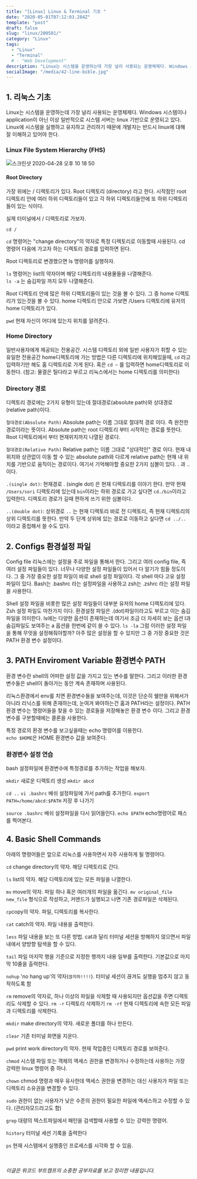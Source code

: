 ```yaml
---
title: "[Linux] Linux & Terminal 기초 "
date: "2020-05-01T07:12:03.284Z"
template: "post"
draft: false
slug: "linux/200501/"
category: "Linux"
tags:
  - "Linux"
  - "Terminal"
  # - "Web Development"
description: "Linux는 시스템을 운영하는데 가장 널리 사용되는 운영체제다. Windows 시스템이나 application이 아닌 이상 일반적으로 시스템 서버는 linux 기반으로 운영되고 있다. Linux에 시스템을 실행하고 유지하고 관리하기 때문에 개발자는 반드시 linux에 대해 잘 이해하고 있어야 한다."
socialImage: "/media/42-line-bible.jpg"
---
```


## 1. 리눅스 기초

Linux는 시스템을 운영하는데 가장 널리 사용되는 운영체제다. Windows 시스템이나 application이 아닌 이상 일반적으로 시스템 서버는 linux 기반으로 운영되고 있다. Linux에 시스템을 실행하고 유지하고 관리하기 때문에 개발자는 반드시 linux에 대해 잘 이해하고 있어야 한다.

### Linux File System Hierarchy (FHS)

![스크린샷 2020-04-28 오후 10 18 50](https://user-images.githubusercontent.com/60246689/80796375-f868c000-8bd9-11ea-88c4-bdcdfaba14ee.png)

#### Root Directory

가장 위에는 / 디렉토리가 있다. Root 디렉토리 (directory) 라고 한다.
시작점인 root 디렉토리 안에 여러 하위 디렉토리들이 있고 각 하위 디렉토리들안에 또 하위 디렉토리 들이 있는 식이다.

실제 터미널에서 / 디렉토리로 가보자.

`cd /`

`cd` 명령어는 "change directory"의 약자로 특정 디렉토리로 이동할때 사용된다. cd 명령어 다음에 가고자 하는 디렉토리 경로를 입력하면 된다.

Root 디렉토리로 변경했으면 ls 명령어를 실행하자.

`ls` 명령어는 list의 약자이며 해당 디렉토리의 내용물들을 나열해준다. <br>
`ls -a` 는 숨김파일 까지 모두 나열해준다.

Root 디렉토리 안에 많은 하위 디렉토리들이 있는 것을 볼 수 있다. 그 중 home 디렉토리가 있는것을 볼 수 있다. home 디렉토리 안으로 가보면 /Users 디렉토리에 유저의 home 디렉토리가 있다.

`pwd` 현재 자신이 어디에 있는지 위치를 알려준다.

### Home Directory

일반사용자에게 제공되는 전용공간.
시스템 디렉토리 외에 일반 사용자가 취할 수 있는 유일한 전용공간
home디렉토리에 가는 방법은 다른 디렉토리에 위치해있을때,
`cd` 라고 입력하기만 해도 홈 디렉토리로 가게 된다.
혹은 `cd ~` 를 입력하면 home디렉토리로 이동한다.
(참고: 물결은 틸다라고 부르고 리눅스에서는 home 디렉토리를 의미한다)

### Directory 경로

디렉토리 경로에는 2가지 유형이 있는데 절대경로(absolute path)와 상대경로(relative path)이다.

`절대경로(Absolute Path)`
Absolute path는 이름 그대로 절대적 경로 이다. 즉 완전한 경로이라는 뜻이다. Absolute path는 root 디렉토리 부터 시작하는 경로를 뜻한다. Root 디렉토리에서 부터 현재위치까지 나열된 경로다.

`절대경로(Relative Path)`
Relative path는 이름 그대로 "상대적인" 경로 이다. 현재 내 위치와 상관없이 이동 할 수 있는 absolute path와 다르게 relative path는 현재 내 위치를 기반으로 움직이는 경로이다. 여기서 기억해야할 중요한 2가지 심볼이 있다. . 과 .. 이다.

`.(single dot)`: 현재경로
. (single dot) 은 현재 디렉토리를 이야기 한다.
만약 현재 `/Users/sori` 디렉토리에 있는데 `bin`이라는 하위 경로로 가고 싶다면 `cd./bin`이라고 입력한다. 디렉토리 경로가 길때 편하게 쓰기 위한 심볼이다.

`..(double dot)`: 상위경로
`..` 는 현재 디렉토리 바로 전 디렉토리, 즉 현재 디렉토리의 상위 디렉토리를 뜻한다.
만약 두 단계 상위에 있는 경로로 이동하고 싶다면 `cd ../..` 이라고 중첩해서 쓸 수도 있다.

## 2. Configs 환경설정 파일

Config file
리눅스에는 설정을 주로 파일을 통해서 한다. 그리고 여러 config file, 즉 여러 설정 파일들이 있다. 너무나 다양한 설정 파일들이 있어서 다 알기가 힘들 정도이다. 그 중 가장 중요한 설정 파일이 바로 shell 설정 파일이다. 각 shell 마다 고유 설정 파일이 있다. Bash는 .bashrc 라는 설정파일을 사용하고 zsh는 .zshrc 라는 설정 파일을 사용한다.

Shell 설정 파일을 비롯한 많은 설정 파일들이 대부분 유저의 home 디렉토리에 있다. Zsh 설정 파일도 마찬가지 이다.
환경설정 파일은 .(dot)파일이라고도 부르고 이는 숨김파일을 의미한다.
ls에는 다양한 옵션이 존재하는데 여기서 조금 더 자세히 보는 옵션 l과 숨김파일도 보여주는 a 옵션을 한번에 같이 쓸 수 있다.
`ls -la`
그럼 이러한 설정 파일을 통해 무엇을 설정해줘야할까?
아주 많은 설정을 할 수 있지만 그 중 가장 중요한 것은 PATH 환경 변수 설정이다.

## 3. PATH Enviroment Variable 환경변수 PATH

환경 변수란 shell의 어떠한 설정 값을 가지고 있는 변수를 말한다. 그리고 이러한 환경 변수들은 shell이 돌아가는 동안 계속 존재하며 사용된다.

리눅스환경에서 env를 치면 환경변수들을 보여주는데, 이것은 단순히 쉘만을 위해서가 아니라 리닉스를 위해 존재하는데, 눈여겨 봐야하는건 홈과 PATH라는 설정이다. PATH 환경 변수는 명령어들을 찾을 수 있는 경로들을 저장해놓은 환경 변수 이다.
그리고 환경변수를 구분할때에는 콜론을 사용한다.

특정 경로의 환경 변수를 보고싶을때는 echo 명령어를 이용한다. <br>
`echo $HOME`은 HOME 환경변수 값을 보여준다.

### 환경변수 설정 연습

bash 설정파일에 환경변수에 특정경로를 추가하는 작업을 해보자.

`mkdir` 새로운 디렉토리 생성
`mkdir abcd`

`cd ..`
`vi .bashrc` 배쉬 설정파일에 가서 path를 추가한다.
`export PATH=/home/abcd:$PATH` 저장 후 나가기

`source .bashrc` 배쉬 설정파일을 다시 읽어들인다.
`echo $PATH` echo명령어로 패스를 찍어본다.

## 4. Basic Shell Commands

아래의 명령어들은 앞으로 리눅스를 사용하면서 자주 사용하게 될 명령어다.

`cd` change directory의 약자. 해당 디렉토리로 간다.

`ls` list의 약자. 해당 디렉토리에 있는 모든 파일을 나열한다.

`mv` move의 약자. 파일 하나 혹은 여러개의 파일을 옮긴다.
`mv original_file new_file` 형식으로 작성하고, 커맨드가 실행되고 나면 기존 경로파일은 삭제된다.

`cp`copy의 약자. 파일, 디렉토리를 복사한다.

`cat` catch의 약자. 파일 내용을 출력한다.

`less` 파일 내용을 보는 또 다른 방법. cat과 달리 터미널 세션을 방해하지 않으면서 파일 내에서 양방향 탐색을 할 수 있다.

`tail` 파일 마지막 행을 기준으로 지정한 행까지 내용 일부를 출력한다. 기본값으로 마지막 10줄을 출력한다.

`nohup` 'no hang up'의 약자(`끊지마!!!!`). 터미널 세션이 끊겨도 실행을 멈추지 않고 동작하도록 함

`rm` remove의 약자로, 하나 이상의 파일을 삭제할 때 사용되지만 옵션값을 주면 디렉토리도 삭제할 수 있다.
`rm -r` 디렉토리 삭제하기
`rm -rf` 현재 디렉토리에 속한 모든 파일과 디렉토리를 삭제한다.

`mkdir` make directory의 약자. 새로운 폴더를 하나 만든다.

`clear` 기존 터미널 화면을 지운다.

`pwd` print work directory의 약자. 현재 작업중인 디렉토리 경로를 보여준다.

`chmod` 시스템 파일 또는 객체의 액세스 권한을 변경하거나 수정하는데 사용하는 가장 강력한 linux 명령어 중 하나.

`chown` chmod 명령과 매우 유사한데 액세스 권한을 변경하는 대신 사용자가 파일 또는 디렉토리 소유권을 변경할 수 있다.

`sudo` 권한이 없는 사용자가 낮은 수준의 권한이 필요한 파일에 액세스하고 수정할 수 있다. (관리자모드라고도 함)

`grep` 대량의 텍스트파일에서 패턴을 검색할때 사용할 수 있는 강력한 명령어.

`history` 터미널 세션 기록을 출력한다

`ps` 현재 시스템에서 실행중인 프로세스를 시각화 할 수 있음.
<br>
<br>
<br>

_이글은 위코드 부트캠프의 소중한 공부자료를 보고 정리한 내용입니다._
